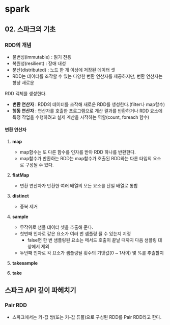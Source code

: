 # spark

## 02. 스파크의 기초

### RDD의 개념

- 불변성(immutable) : 읽기 전용
- 복원성(resilient) : 장애 내성
- 분산(distributed) : 노드 한 개 이상에 저장된 데이터 셋
- RDD는 데이터를 조작할 수 있는 다양한 변환 연산자를 제공하지만, 변환 연산자는 항상 새로운 

RDD 객체를 생성한다.

- **변환 연산자** : RDD의 데이터를 조작해 새로운 RDD를 생성한다.(filter나 map함수)
- **행동 연산자** : 연산자를 호출한 프로그램으로 계산 결과를 반환하거나 RDD 요소에 특정 작업을 수행하려고 실제 계산을 시작하는 역할(count, foreach 함수)



#### 변환 연산자

1. **map**
   - map함수는 또 다른 함수를 인자를 받아 RDD 하나를 반환한다.
   - map함수가 반환하는 RDD는 map함수가 호출된 RDD와는 다른 타입의 요소로 구성될 수 있다.
2. **flatMap**
   - 변환 연산자가 반환한 여러 배열의 모든 요소를 단일 배열로 통합
3. **distinct**
   - 중복 제거
4. **sample**
   - 무작위로 샘플 데이터 셋을 추출해 준다.
   - 첫번째 인자로 같은 요소가 여러 번 샘플링 될 수 있는지 지정
     - false면 한 번 샘플링된 요소는 메서드 호출이 끝날 때까지 다음 샘플링 대상에서 제외
   - 두번째 인자로 각 요소가 샘플링될 횟수의 기댓값(0 ~ 1사이) 몇 %를 추출할지

5. **takesample**

6. **take**

   

## 스파크 API 깊이 파헤치기

### Pair RDD

- 스파크에서는 키-값 쌍(또는 키-값 튜플)으로 구성된 RDD를 Pair RDD라고 한다.